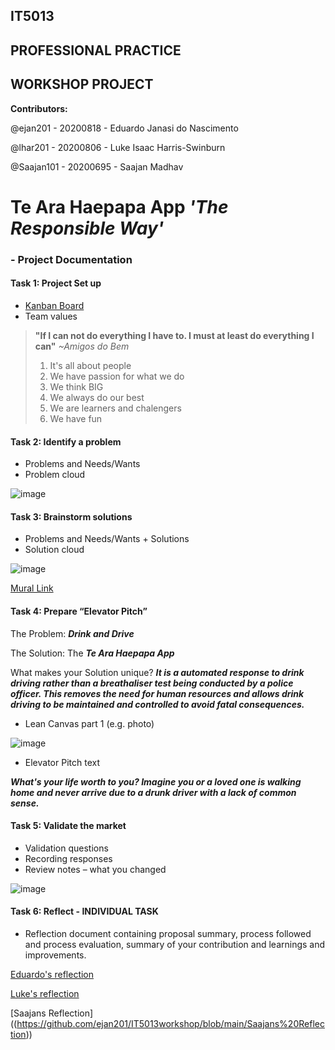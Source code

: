 ## IT5013
## PROFESSIONAL PRACTICE
## WORKSHOP PROJECT

**Contributors:**

@ejan201 - 20200818 - Eduardo Janasi do Nascimento

@lhar201 - 20200806 - Luke Isaac Harris-Swinburn

@Saajan101 - 20200695 - Saajan Madhav

# Te Ara Haepapa App ***'The Responsible Way'***

### - Project Documentation

#### Task 1: Project Set up
- [Kanban Board](https://github.com/ejan201/te-ara-haepapa-app/projects/1)
- Team values
> **"If I can not do everything I have to. I must at least do everything I can"** *~Amigos do Bem*
>1. It's all about people
>2. We have passion for what we do
>3. We think BIG
>4. We always do our best
>5. We are learners and chalengers
>6. We have fun

#### Task 2: Identify a problem
- Problems and Needs/Wants
- Problem cloud

![image](https://user-images.githubusercontent.com/73142541/99606099-f24f0980-2a6d-11eb-91db-bb460132e6a1.png)

#### Task 3: Brainstorm solutions
- Problems and Needs/Wants + Solutions
- Solution cloud

![image](https://user-images.githubusercontent.com/73142541/99611422-87ef9680-2a78-11eb-9fb7-2941d8c626bf.png)

[Mural Link](https://app.mural.co/t/whitecliffecollege3284/m/whitecliffecollege3284/1605741795253/39ae7578ba1008de26ea3aa10ef30ce66bdee6a3)

#### Task 4: Prepare “Elevator Pitch”

The Problem: ***Drink and Drive***

The Solution: The ***Te Ara Haepapa App***

What makes your Solution unique? ***It is a automated response to drink driving rather than a breathaliser test being conducted by a police officer. This removes the need for human resources and allows drink driving to be maintained and controlled to avoid fatal consequences.***

- Lean Canvas part 1 (e.g. photo)

![image](https://user-images.githubusercontent.com/73517628/99621219-33561680-2a8c-11eb-9424-1ba65c7183cb.png)

- Elevator Pitch text

***What's your life worth to you? Imagine you or a loved one is walking home and never arrive due to a drunk driver with a lack of common sense.***

#### Task 5: Validate the market
- Validation questions
- Recording responses
- Review notes – what you changed

![image](https://user-images.githubusercontent.com/73517628/99622316-b6786c00-2a8e-11eb-8745-9695f59a75f0.png)

#### Task 6: Reflect - INDIVIDUAL TASK
- Reflection document containing proposal summary, process followed and process evaluation, summary of your contribution and learnings and improvements.

[Eduardo's reflection](https://github.com/ejan201/te-ara-haepapa-app/blob/main/eduardos-reflection)

[Luke's reflection](https://github.com/ejan201/IT5013workshop/blob/main/Luke's%20reflection)

[Saajans Reflection] ((https://github.com/ejan201/IT5013workshop/blob/main/Saajans%20Reflection))
